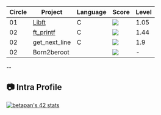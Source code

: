 | Circle | Project     | Language | Score    | Level |
|--------|------------|----------|----------|-------|
| 01     | [Libft](https://github.com/RoDNes-root/42cursus/tree/main/libft)    | C        | ![](https://badge42.vercel.app/api/v2/cljyv27e9001108jo7yta29yi/project/3143548)  | 1.05  |
| 02     | [ft_printf](https://github.com/RoDNes-root/42cursus/tree/main/ft_printf) | C    | ![](https://badge42.vercel.app/api/v2/cljyv27e9001108jo7yta29yi/project/3161103) | 1.44   |
| 02     | get_next_line | C    | ![](https://badge42.vercel.app/api/v2/cljyv27e9001108jo7yta29yi/project/3161105) | 1.9 |
| 02     | Born2beroot |    | ![](https://badge42.vercel.app/api/v2/cljyv27e9001108jo7yta29yi/project/3161104) | - |

--
## :camera: Intra Profile

[![betapan's 42 stats](https://badge42.vercel.app/api/v2/cljyv27e9001108jo7yta29yi/stats?cursusId=21&coalitionId=360)](https://profile.intra.42.fr/users/betapan)
